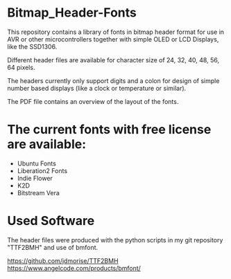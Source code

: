 # Bitmap_Header-Fonts
This repository contains a library of fonts in bitmap header format for use in AVR or other microcontrollers together with simple OLED or LCD Displays, like the SSD1306. 

Different header files are available for character size of 24, 32, 40, 48, 56, 64 pixels. 

The headers currently only support digits and a colon for design of simple number based displays (like a clock or temperature or similar). 

The PDF file contains an overview of the layout of the fonts. 

# The current fonts with free license are available: 

* Ubuntu Fonts
* Liberation2 Fonts
* Indie Flower
* K2D
* Bitstream Vera 

# Used Software
The header files were produced with the python scripts in my git repository "TTF2BMH" and use of bmfont. 

https://github.com/jdmorise/TTF2BMH
https://www.angelcode.com/products/bmfont/

